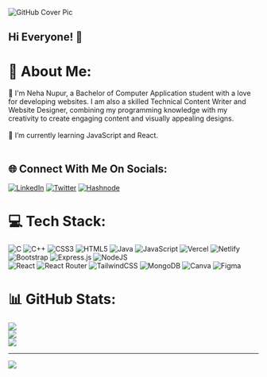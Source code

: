 ![GitHub Cover Pic](https://github.com/neha-nupur/neha-nupur/assets/110279038/439c9830-3acc-4192-aade-6fd89ae6f11d)

## Hi Everyone! 👋

# 💫 About Me:
🙂 I'm Neha Nupur, a Bachelor of Computer Application student with a love for developing websites. I am also a skilled Technical Content Writer and Website Designer, combining my programming knowledge with my creativity to create engaging content and visually appealing designs.<br><br>🌱 I’m currently learning JavaScript and React.<br><br>

## 🌐 Connect With Me On Socials:
[![LinkedIn](https://img.shields.io/badge/LinkedIn-%230077B5.svg?logo=linkedin&logoColor=white)](https://linkedin.com/in/nehanupur) [![Twitter](https://img.shields.io/badge/Twitter-%231DA1F2.svg?logo=Twitter&logoColor=white)](https://twitter.com/iamnehanupur)  [![Hashnode](https://img.shields.io/badge/Hashnode-%231DA1F2.svg?logo=Hashnode&logoColor=white)](https://nehanupur.hashnode.dev/) 

# 💻 Tech Stack:
![C](https://img.shields.io/badge/c-%2300599C.svg?style=plastic&logo=c&logoColor=white) ![C++](https://img.shields.io/badge/c++-%2300599C.svg?style=plastic&logo=c%2B%2B&logoColor=white) ![CSS3](https://img.shields.io/badge/css3-%231572B6.svg?style=plastic&logo=css3&logoColor=white) ![HTML5](https://img.shields.io/badge/html5-%23E34F26.svg?style=plastic&logo=html5&logoColor=white) ![Java](https://img.shields.io/badge/java-%23ED8B00.svg?style=plastic&logo=java&logoColor=white) ![JavaScript](https://img.shields.io/badge/javascript-%23323330.svg?style=plastic&logo=javascript&logoColor=%23F7DF1E) ![Vercel](https://img.shields.io/badge/vercel-%23000000.svg?style=plastic&logo=vercel&logoColor=white) ![Netlify](https://img.shields.io/badge/netlify-%23000000.svg?style=plastic&logo=netlify&logoColor=#00C7B7) ![Bootstrap](https://img.shields.io/badge/bootstrap-%23563D7C.svg?style=plastic&logo=bootstrap&logoColor=white) ![Express.js](https://img.shields.io/badge/express.js-%23404d59.svg?style=plastic&logo=express&logoColor=%2361DAFB) ![NodeJS](https://img.shields.io/badge/node.js-6DA55F?style=plastic&logo=node.js&logoColor=white) <br> ![React](https://img.shields.io/badge/react-%2320232a.svg?style=plastic&logo=react&logoColor=%2361DAFB) ![React Router](https://img.shields.io/badge/React_Router-CA4245?style=plastic&logo=react-router&logoColor=white) ![TailwindCSS](https://img.shields.io/badge/tailwindcss-%2338B2AC.svg?style=plastic&logo=tailwind-css&logoColor=white) ![MongoDB](https://img.shields.io/badge/MongoDB-%234ea94b.svg?style=plastic&logo=mongodb&logoColor=white) ![Canva](https://img.shields.io/badge/Canva-%2300C4CC.svg?style=plastic&logo=Canva&logoColor=white) 	![Figma](https://img.shields.io/badge/figma-%23F24E1E.svg?style=plastic&logo=figma&logoColor=white)

<!--
## My Latest Blog Posts 

<p align="left">
<a href="https://nehanupur.hashnode.dev/a-beginners-guide-to-dsa-learning-from-one-geek-to-another" title="A Beginner's Guide to DSA: Learning from One Geek to Another"><img src="![A Beginner's Guide to DSA Learning from One Geek to Another](https://github.com/neha-nupur/neha-nupur/assets/110279038/6e1be2a7-f27e-4317-951f-84bb734487d3)
" alt=" A Beginner's Guide to DSA: Learning from One Geek to Another" width="250px" align="left" /></a>
<a href="https://nabhagmotivaras.hashnode.dev//experience-2022" title="How People Around, Helped Me In My Bads!  | Thanks Giving"><strong>A Beginner's Guide to DSA: Learning from One Geek to Another</strong></a>
<br/> Hey Readers! Are you ready to take your coding skills to the next level? Data structures and algorithms (DSA) may sound intimidating, but don't worry – they're not as scary as they seem! In fact, learning DSA is essential if you want to build software applications...</p> <br/> <br/>

<p align=left> 
 <hr> 
-->


# 📊 GitHub Stats:
![](https://github-readme-stats.vercel.app/api?username=neha-nupur&theme=dark&hide_border=false&include_all_commits=false&count_private=false)<br/>
![](https://github-readme-streak-stats.herokuapp.com/?user=neha-nupur&theme=dark&hide_border=false)<br/>
![](https://github-readme-stats.vercel.app/api/top-langs/?username=neha-nupur&theme=dark&hide_border=false&include_all_commits=false&count_private=false&layout=compact)

---
[![](https://visitcount.itsvg.in/api?id=neha-nupur&icon=0&color=0)](https://visitcount.itsvg.in)

<!-- Proudly created with GPRM ( https://gprm.itsvg.in ) -->
